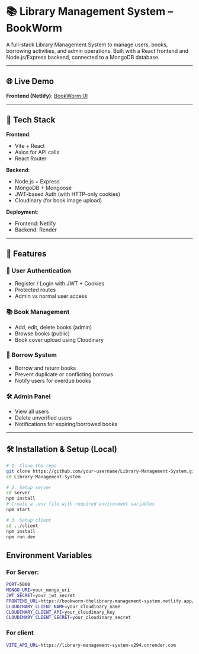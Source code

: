 # 📚 Library Management System – BookWorm

A full-stack Library Management System to manage users, books, borrowing activities, and admin operations. Built with a React frontend and Node.js/Express backend, connected to a MongoDB database.

---

## 🌐 Live Demo

**Frontend (Netlify)**: [BookWorm UI](https://bookworm-thelibrary-management-system.netlify.app)


---

## 🚀 Tech Stack

**Frontend**:
- Vite + React
- Axios for API calls
- React Router

**Backend**:
- Node.js + Express
- MongoDB + Mongoose
- JWT-based Auth (with HTTP-only cookies)
- Cloudinary (for book image upload)

**Deployment**:
- Frontend: Netlify
- Backend: Render

---

## 📌 Features

### 👤 User Authentication
- Register / Login with JWT + Cookies
- Protected routes
- Admin vs normal user access

### 📚 Book Management
- Add, edit, delete books (admin)
- Browse books (public)
- Book cover upload using Cloudinary

### 🔄 Borrow System
- Borrow and return books
- Prevent duplicate or conflicting borrows
- Notify users for overdue books

### 🛠 Admin Panel
- View all users
- Delete unverified users
- Notifications for expiring/borrowed books

---

## 🛠️ Installation & Setup (Local)

```bash
# 1. Clone the repo
git clone https://github.com/your-username/Library-Management-System.git
cd Library-Management-System

# 2. Setup server
cd server
npm install
# Create a .env file with required environment variables
npm start

# 3. Setup client
cd ../client
npm install
npm run dev
```

## Environment Variables

### For Server:
```bash
PORT=5000
MONGO_URI=your_mongo_uri
JWT_SECRET=your_jwt_secret
FRONTEND_URL=https://bookworm-thelibrary-management-system.netlify.app/
CLOUDINARY_CLIENT_NAME=your_cloudinary_name
CLOUDINARY_CLIENT_API=your_cloudinary_key
CLOUDINARY_CLIENT_SECRET=your_cloudinary_secret

```
### For client
```bash
VITE_API_URL=https://library-management-system-v294.onrender.com
```